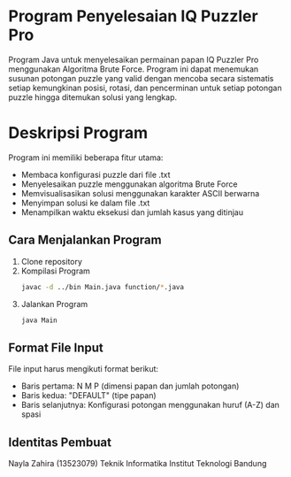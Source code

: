 # Program Penyelesaian IQ Puzzler Pro
Program Java untuk menyelesaikan permainan papan IQ Puzzler Pro menggunakan Algoritma Brute Force. Program ini dapat menemukan susunan potongan puzzle yang valid dengan mencoba secara sistematis setiap kemungkinan posisi, rotasi, dan pencerminan untuk setiap potongan puzzle hingga ditemukan solusi yang lengkap.

# Deskripsi Program
Program ini memiliki beberapa fitur utama:
- Membaca konfigurasi puzzle dari file .txt
- Menyelesaikan puzzle menggunakan algoritma Brute Force
- Memvisualisasikan solusi menggunakan karakter ASCII berwarna
- Menyimpan solusi ke dalam file .txt
- Menampilkan waktu eksekusi dan jumlah kasus yang ditinjau

## Cara Menjalankan Program
   1. Clone repository
   2. Kompilasi Program
      ```bash
      javac -d ../bin Main.java function/*.java
      ```
   3. Jalankan Program
      ```bash
      java Main
      ```

## Format File Input
File input harus mengikuti format berikut:
- Baris pertama: N M P (dimensi papan dan jumlah potongan)
- Baris kedua: "DEFAULT" (tipe papan)
- Baris selanjutnya: Konfigurasi potongan menggunakan huruf (A-Z) dan spasi

## Identitas Pembuat
Nayla Zahira (13523079)
Teknik Informatika
Institut Teknologi Bandung
